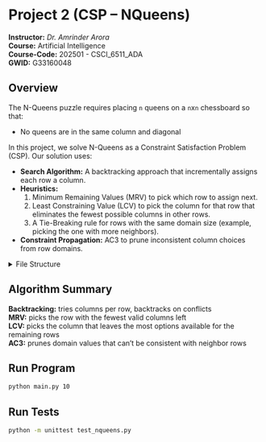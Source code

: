 # Project 2 (CSP – NQueens)

**Instructor:** *Dr. Amrinder Arora*  
**Course:** Artificial Intelligence  
**Course-Code:**  202501 - CSCI_6511_ADA  
**GWID:** G33160048

## Overview  

The N-Queens puzzle requires placing `n` queens on a `n`x`n` chessboard so that:  

- No queens are in the same column and diagonal

In this project, we solve N-Queens as a Constraint Satisfaction Problem (CSP). Our solution uses:

- **Search Algorithm:** A backtracking approach that incrementally assigns each row a column.
- **Heuristics:**
    1. Minimum Remaining Values (MRV) to pick which row to assign next.
    2. Least Constraining Value (LCV) to pick the column for that row that eliminates the fewest possible columns in other rows.
    3. A Tie-Breaking rule for rows with the same domain size (example, picking the one with more neighbors).
- **Constraint Propagation:** AC3 to prune inconsistent column choices from row domains.

<details>
    <summary>File Structure</summary>

## File Structure

### main.py

- Parses n from the command line
- Builds domains & neighbors
- Runs AC3 and backtracking
- Prints solution or “no solution”

### ac3.py

- AC3 algorithm (revise function)
- Checks for domain conflicts (same column/diagonal)

### heuristics.py

- MRV row selection
- LCV ordering of columns

### backtracking.py

- Backtracking with domain updates
- Calls AC3 at each assignment

### nqueens_csp.py

- Coordinates the integration of AC3 and backtracking algorithms.
- print_solution for final output.

### test_nqueens.py

- Simple unittest for correctness checks

</details>

## Algorithm Summary

**Backtracking:** tries columns per row, backtracks on conflicts  
**MRV:** picks the row with the fewest valid columns left  
**LCV:** picks the column that leaves the most options available for the remaining rows  
**AC3:** prunes domain values that can’t be consistent with neighbor rows  

## Run Program

```bash
python main.py 10
```

## Run Tests

```bash
python -m unittest test_nqueens.py
```
